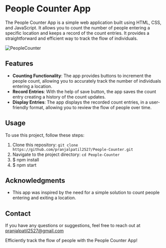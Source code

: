 # People Counter App

The People Counter App is a simple web application built using HTML, CSS, and JavaScript. It allows you to count the number of people entering a specific location and keeps a record of the count entries. It provides a straightforward and efficient way to track the flow of individuals.

![PeopleCounter](https://github.com/pranjalpatil2527/People-Counter/assets/134942353/675539bf-24b2-4169-bea3-cdd882bccc55)


## Features

- **Counting Functionality**: The app provides buttons to increment the people count, allowing you to accurately track the number of individuals entering a location.
- **Record Entries**: With the help of save button, the app saves the count entry creating a history of the count updates.
- **Display Entries**: The app displays the recorded count entries, in a user-friendly format, allowing you to review the flow of people over time.

## Usage

To use this project, follow these steps:

1. Clone this repository: `git clone https://github.com/pranjalpatil2527/People-Counter.git`
2. Navigate to the project directory: `cd People-Counter`
3. $ npm install
4. $ npm start

## Acknowledgments

- This app was inspired by the need for a simple solution to count people entering and exiting a location.

## Contact

If you have any questions or suggestions, feel free to reach out at pranjalpatil2527@gmail.com

Efficiently track the flow of people with the People Counter App!
